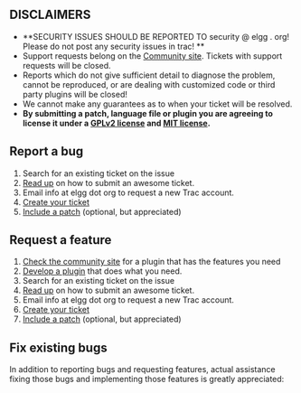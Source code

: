 ## DISCLAIMERS

*   **SECURITY ISSUES SHOULD BE REPORTED TO security @ elgg . org! Please do not post any security issues in trac! ** 
*   Support requests belong on the [Community site][2]. Tickets with support requests will be closed. 
*   Reports which do not give sufficient detail to diagnose the problem, cannot be reproduced, or are dealing with customized code or third party plugins will be closed! 
*   We cannot make any guarantees as to when your ticket will be resolved. 
*   **By submitting a patch, language file or plugin you are agreeing to license it under a [GPLv2 license][3] and [MIT license][4].** 

## Report a bug

1.  Search for an existing ticket on the issue 
2.  [Read up][5] on how to submit an awesome ticket. 
3.  Email info at elgg dot org to request a new Trac account. 
4.  [Create your ticket][6] 
5.  [Include a patch][7] (optional, but appreciated) 

## Request a feature

1.  [Check the community site][2] for a plugin that has the features you need 
2.  [Develop a plugin][8] that does what you need. 
3.  Search for an existing ticket on the issue 
4.  [Read up][5] on how to submit an awesome ticket. 
5.  Email info at elgg dot org to request a new Trac account. 
6.  [Create your ticket][6] 
7.  [Include a patch][7] (optional, but appreciated) 

## Fix existing bugs

In addition to reporting bugs and requesting features, actual assistance fixing those bugs and implementing those features is greatly appreciated:

 [2]: http://community.elgg.org
 [3]: http://www.gnu.org/licenses/old-licenses/gpl-2.0.html
 [4]: http://en.wikipedia.org/wiki/MIT_License
 [5]: http://docs.elgg.org/wiki/Development/IssueTracker
 [6]: https://github.com/Elgg/Elgg/issues/new
 [7]: http://docs.elgg.org/wiki/Development/Contributing/Patches
 [8]: http://docs.elgg.org/wiki/Plugin_development  
